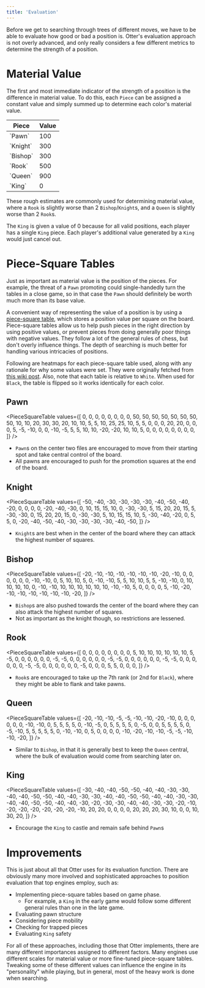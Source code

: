 ```yaml
---
title: 'Evaluation'
---
```


Before we get to searching through trees of different moves, we have to be able to evaluate how good or bad a position is. Otter's evaluation approach is not overly advanced, and only really considers a few different metrics to determine the strength of a position.

# Material Value

The first and most immediate indicator of the strength of a position is the difference in material value. To do this, each `Piece` can be assigned a constant value and simply summed up to determine each color's material value.

<table className='self-center'>
    <thead>
        <tr>
            <th>Piece</th>
            <th>Value</th>
        </tr>
    </thead>
    <tbody>
        <tr>
            <td>`Pawn`</td>
            <td>100</td>
        </tr>
        <tr>
            <td>`Knight`</td>
            <td>300</td>
        </tr>
        <tr>
            <td>`Bishop`</td>
            <td>300</td>
        </tr>
        <tr>
            <td>`Rook`</td>
            <td>500</td>
        </tr>
        <tr>
            <td>`Queen`</td>
            <td>900</td>
        </tr>
        <tr>
            <td>`King`</td>
            <td>0</td>
        </tr>
    </tbody>
</table>

These rough estimates are commonly used for determining material value, where a `Rook` is slightly worse than 2 `Bishop`/`Knight`s, and a `Queen` is slightly worse than 2 `Rook`s.

The `King` is given a value of 0 because for all valid positions, each player has a single `King` piece. Each player's additional value generated by a `King` would just cancel out.

# Piece-Square Tables

Just as important as material value is the position of the pieces. For example, the threat of a `Pawn` promoting could single-handedly turn the tables in a close game, so in that case the `Pawn` should definitely be worth much more than its base value.

A convenient way of representing the value of a position is by using a [piece-square table](https://www.chessprogramming.org/Piece-Square_Tables), which stores a position value per square on the board. Piece-square tables allow us to help push pieces in the right direction by using positive values, or prevent pieces from doing generally poor things with negative values. They follow a lot of the general rules of chess, but don't overly influence things. The depth of searching is much better for handling various intricacies of positions.

Following are heatmaps for each piece-square table used, along with any rationale for why some values were set. They were originally fetched from [this wiki post](https://www.chessprogramming.org/Simplified_Evaluation_Function#Piece-Square_Tables). Also, note that each table is relative to `White`. When used for `Black`, the table is flipped so it works identically for each color.

## Pawn

<PieceSquareTable values={[
0, 0, 0, 0, 0, 0, 0, 0,
50, 50, 50, 50, 50, 50, 50, 50,
10, 10, 20, 30, 30, 20, 10, 10,
5, 5, 10, 25, 25, 10, 5, 5,
0, 0, 0, 20, 20, 0, 0, 0,
5, -5, -10, 0, 0, -10, -5, 5,
5, 10, 10, -20, -20, 10, 10, 5,
0, 0, 0, 0, 0, 0, 0, 0,
]} />

-   `Pawn`s on the center two files are encouraged to move from their starting spot and take central control of the board.
-   All pawns are encouraged to push for the promotion squares at the end of the board.

## Knight

<PieceSquareTable values={[
-50, -40, -30, -30, -30, -30, -40, -50,
-40, -20, 0, 0, 0, 0, -20, -40,
-30, 0, 10, 15, 15, 10, 0, -30,
-30, 5, 15, 20, 20, 15, 5, -30,
-30, 0, 15, 20, 20, 15, 0, -30,
-30, 5, 10, 15, 15, 10, 5, -30,
-40, -20, 0, 5, 5, 0, -20, -40,
-50, -40, -30, -30, -30, -30, -40, -50,
]} />

-   `Knight`s are best when in the center of the board where they can attack the highest number of squares.

## Bishop

<PieceSquareTable values={[
-20, -10, -10, -10, -10, -10, -10, -20,
-10, 0, 0, 0, 0, 0, 0, -10,
-10, 0, 5, 10, 10, 5, 0, -10,
-10, 5, 5, 10, 10, 5, 5, -10,
-10, 0, 10, 10, 10, 10, 0, -10,
-10, 10, 10, 10, 10, 10, 10, -10,
-10, 5, 0, 0, 0, 0, 5, -10,
-20, -10, -10, -10, -10, -10, -10, -20,
]} />

-   `Bishop`s are also pushed towards the center of the board where they can also attack the highest number of squares.
-   Not as important as the knight though, so restrictions are lessened.

## Rook

<PieceSquareTable values={[
0, 0, 0, 0, 0, 0, 0, 0,
5, 10, 10, 10, 10, 10, 10, 5,
-5, 0, 0, 0, 0, 0, 0, -5,
-5, 0, 0, 0, 0, 0, 0, -5,
-5, 0, 0, 0, 0, 0, 0, -5,
-5, 0, 0, 0, 0, 0, 0, -5,
-5, 0, 0, 0, 0, 0, 0, -5,
0, 0, 0, 5, 5, 0, 0, 0,
]} />

-   `Rook`s are encouraged to take up the 7th rank (or 2nd for `Black`), where they might be able to flank and take pawns.

## Queen

<PieceSquareTable values={[
-20, -10, -10, -5, -5, -10, -10, -20,
-10, 0, 0, 0, 0, 0, 0, -10,
-10, 0, 5, 5, 5, 5, 0, -10,
-5, 0, 5, 5, 5, 5, 0, -5,
0, 0, 5, 5, 5, 5, 0, -5,
-10, 5, 5, 5, 5, 5, 0, -10,
-10, 0, 5, 0, 0, 0, 0, -10,
-20, -10, -10, -5, -5, -10, -10, -20,
]} />

-   Similar to `Bishop`, in that it is generally best to keep the `Queen` central, where the bulk of evaluation would come from searching later on.

## King

<PieceSquareTable values={[
-30, -40, -40, -50, -50, -40, -40, -30,
-30, -40, -40, -50, -50, -40, -40, -30,
-30, -40, -40, -50, -50, -40, -40, -30,
-30, -40, -40, -50, -50, -40, -40, -30,
-20, -30, -30, -40, -40, -30, -30, -20,
-10, -20, -20, -20, -20, -20, -20, -10,
20, 20, 0, 0, 0, 0, 20, 20,
20, 30, 10, 0, 0, 10, 30, 20,
]} />

-   Encourage the `King` to castle and remain safe behind `Pawn`s

# Improvements

This is just about all that Otter uses for its evaluation function. There are obviously many more involved and sophisticated approaches to position evaluation that top engines employ, such as:

-   Implementing piece-square tables based on game phase.
    -   For example, a `King` in the early game would follow some different general rules than one in the late game.
-   Evaluating pawn structure
-   Considering piece mobility
-   Checking for trapped pieces
-   Evaluating `King` safety

For all of these approaches, including those that Otter implements, there are many different importances assigned to different factors. Many engines use different scales for material value or more fine-tuned piece-square tables. Tweaking some of these different values can influence the engine in its "personality" while playing, but in general, most of the heavy work is done when searching.
